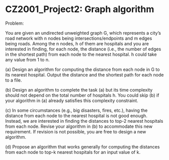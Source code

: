 # CZ2001_Project2: Graph algorithm

Problem:

You are given an undirected unweighted graph G, which represents a city’s road
network with n nodes being intersections/endpoints and m edges being roads. Among
the n nodes, h of them are hospitals and you are interested in finding, for each node,
the distance (i.e., the number of edges in the shortest path) from each node to the
nearest hospital. h could take any value from 1 to n.

(a) Design an algorithm for computing the distance from each node in G to its
nearest hospital. Output the distance and the shortest path for each node to a
file.

(b) Design an algorithm to complete the task (a) but its time complexity should not
depend on the total number of hospitals h. You could skip (b) if your algorithm
in (a) already satisfies this complexity constraint.

(c) In some circumstances (e.g., big disasters, fires, etc.), having the distance from
each node to the nearest hospital is not good enough. Instead, we are
interested in finding the distances to top-2 nearest hospitals from each node.
Revise your algorithm in (b) to accommodate this new requirement. If revision
is not possible, you are free to design a new algorithm.

(d) Propose an algorithm that works generally for computing the distances from
each node to top-k nearest hospitals for an input value of k.

